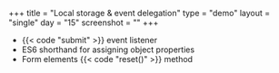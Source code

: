 +++
title = "Local storage & event delegation"
type = "demo"
layout = "single"
day = "15"
screenshot = ""
+++

* {{< code "submit" >}} event listener
* ES6 shorthand for assigning object properties
* Form elements {{< code "reset()" >}} method